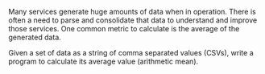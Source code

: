 Many services generate huge amounts of data when in operation. 
There is often a need to parse and consolidate that data to understand and improve those services.
One common metric to calculate is the average of the generated data.

Given a set of data as a string of comma separated values (CSVs), write a program to calculate its average value (arithmetic mean).